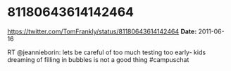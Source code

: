 # 81180643614142464
https://twitter.com/TomFrankly/status/81180643614142464
**Date:** 2011-06-16

RT @jeannieborin: lets be careful of too much testing too early- kids dreaming of filling in bubbles is not a good thing #campuschat
